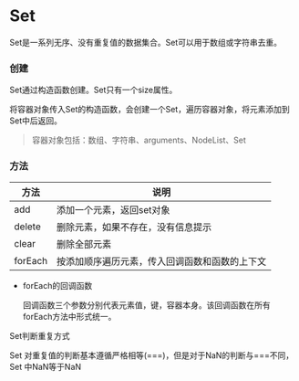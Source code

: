# Set

Set是一系列无序、没有重复值的数据集合。Set可以用于数组或字符串去重。

### 创建

Set通过构造函数创建。Set只有一个size属性。

将容器对象传入Set的构造函数，会创建一个Set，遍历容器对象，将元素添加到Set中后返回。

> 容器对象包括：数组、字符串、arguments、NodeList、Set

### 方法

| 方法    | 说明                                           |
| ------- | ---------------------------------------------- |
| add     | 添加一个元素，返回set对象                      |
| delete  | 删除元素，如果不存在，没有信息提示             |
| clear   | 删除全部元素                                   |
| forEach | 按添加顺序遍历元素，传入回调函数和函数的上下文 |

* forEach的回调函数

  回调函数三个参数分别代表元素值，键，容器本身。该回调函数在所有forEach方法中形式统一。

Set判断重复方式

Set 对重复值的判断基本遵循严格相等(===)，但是对于NaN的判断与=\=\=不同，Set 中NaN等于NaN

